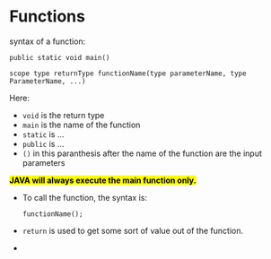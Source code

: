 # Functions

syntax of a function:

```
public static void main()

scope type returnType functionName(type parameterName, type ParameterName, ...)
```

Here:

- `void` is the return type
- `main` is the name of the function
- `static` is ...
- `public` is ...
- `()` in this paranthesis after the name of the function are the input parameters

<mark>**JAVA will always execute the main function only.**</mark>

- To call the function, the syntax is:

    ````
    functionName();
    ````

- `return` is used to get some sort of value out of the function. 
- 